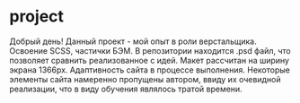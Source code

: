 # project
Добрый день!
Данный проект - мой опыт в роли верстальщика. Освоение SCSS, частички БЭМ. В репозитории находится .psd файл, что позволяет сравнить реализованное с идей. 
Макет рассчитан на ширину экрана 1366px. Адаптивность сайта в процессе выполнения. 
Некоторые элементы сайта намеренно пропущены автором, ввиду их очевидной реализации, что в виду обучения являлось тратой времени.
